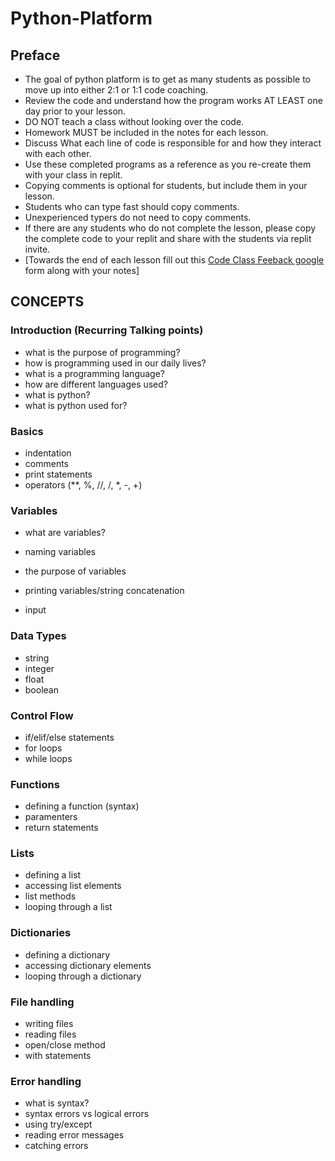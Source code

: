 # Python-Platform

## Preface

- The goal of python platform is to get as many students as possible to move up into either 2:1 or 1:1 code coaching.
- Review the code and understand how the program works AT LEAST one day prior to your lesson.
- DO NOT teach a class without looking over the code.
- Homework MUST be included in the notes for each lesson.
- Discuss What each line of code is responsible for and how they interact with each other.
- Use these completed programs as a reference as you re-create them with your class in replit.
- Copying comments is optional for students, but include them in your lesson.
- Students who can type fast should copy comments.
- Unexperienced typers do not need to copy comments.
- If there are any students who do not complete the lesson, please copy the complete code to your replit and share with the students via replit invite.
- [Towards the end of each lesson fill out this [Code Class Feeback google](https://forms.gle/QdBDxM54cP35d1Mz5) form along with your notes]

## CONCEPTS

### Introduction (Recurring Talking points)

- what is the purpose of programming?
- how is programming used in our daily lives?
- what is a programming language?
- how are different languages used?
- what is python?
- what is python used for?

### Basics

- indentation
- comments
- print statements
- operators (\*\*, %, //, /, \*, -, +)

### Variables

- what are variables?
- naming variables
- the purpose of variables
- printing variables/string concatenation

- input

### Data Types

- string
- integer
- float
- boolean

### Control Flow

- if/elif/else statements
- for loops
- while loops

### Functions

- defining a function (syntax)
- paramenters
- return statements

### Lists

- defining a list
- accessing list elements
- list methods
- looping through a list

### Dictionaries

- defining a dictionary
- accessing dictionary elements
- looping through a dictionary

### File handling

- writing files
- reading files
- open/close method
- with statements

### Error handling

- what is syntax?
- syntax errors vs logical errors
- using try/except
- reading error messages
- catching errors
